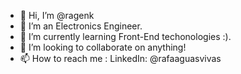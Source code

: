 - 👋 Hi, I’m @ragenk
- 👀 I’m an Electronics Engineer.
- 🌱 I’m currently learning Front-End techonologies :).
- 💞️ I’m looking to collaborate on anything!
- 📫 How to reach me : LinkedIn: @rafaaguasvivas

<!---
ragenk/ragenk is a ✨ special ✨ repository because its `README.md` (this file) appears on your GitHub profile.
You can click the Preview link to take a look at your changes.
--->
